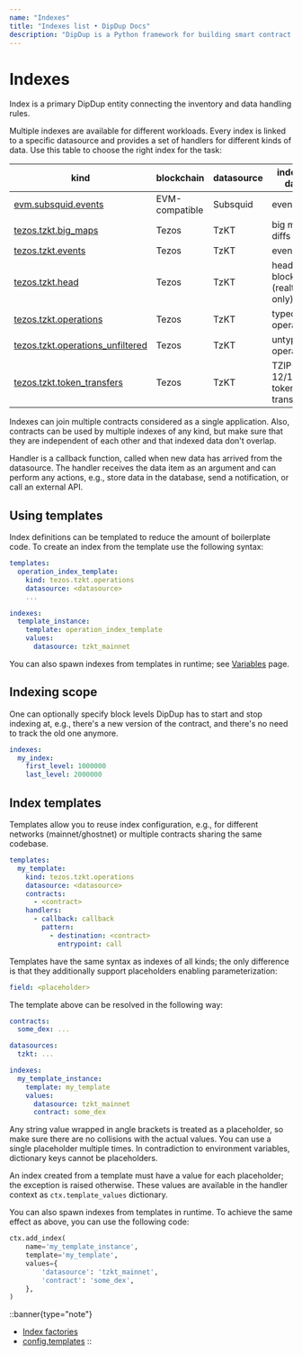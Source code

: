 ```yaml
---
name: "Indexes"
title: "Indexes list • DipDup Docs"
description: "DipDup is a Python framework for building smart contract indexers. It helps developers focus on business logic instead of writing a boilerplate to store and serve data."
---
```


# Indexes

Index is a primary DipDup entity connecting the inventory and data handling rules.

Multiple indexes are available for different workloads. Every index is linked to a specific datasource and provides a set of handlers for different kinds of data. Use this table to choose the right index for the task:

| kind                                                                      | blockchain     | datasource | indexed data                |
| ------------------------------------------------------------------------- | -------------- | ---------- | --------------------------- |
| [evm.subsquid.events](8.evm_subsquid_events.md)                           | EVM-compatible | Subsquid   | event logs                  |
| [tezos.tzkt.big_maps](2.tezos_tzkt_big_maps.md)                           | Tezos          | TzKT       | big map diffs               |
| [tezos.tzkt.events](3.tezos_tzkt_events.md)                               | Tezos          | TzKT       | events                      |
| [tezos.tzkt.head](4.tezos_tzkt_head.md)                                   | Tezos          | TzKT       | head blocks (realtime only) |
| [tezos.tzkt.operations](5.tezos_tzkt_operations.md)                       | Tezos          | TzKT       | typed operations            |
| [tezos.tzkt.operations_unfiltered](6.tezos_tzkt_operations_unfiltered.md) | Tezos          | TzKT       | untyped operations          |
| [tezos.tzkt.token_transfers](7.tezos_tzkt_token_transfers.md)             | Tezos          | TzKT       | TZIP-12/16 token transfers  |

Indexes can join multiple contracts considered as a single application. Also, contracts can be used by multiple indexes of any kind, but make sure that they are independent of each other and that indexed data don't overlap.

<!-- TODO: here was a link to a place that doesnt exist now -- Make sure to visit {{ #summary getting-started/core-concepts.md#atomicity-and-persistency }}. -->

Handler is a callback function, called when new data has arrived from the datasource. The handler receives the data item as an argument and can perform any actions, e.g., store data in the database, send a notification, or call an external API.

## Using templates

Index definitions can be templated to reduce the amount of boilerplate code. To create an index from the template use the following syntax:

```yaml [dipdup.yaml]
templates:
  operation_index_template:
    kind: tezos.tzkt.operations
    datasource: <datasource>
    ...

indexes:
  template_instance:
    template: operation_index_template
    values:
      datasource: tzkt_mainnet
```

You can also spawn indexes from templates in runtime; see [Variables](../1.getting-started/7.env-variables.md) page.

## Indexing scope

One can optionally specify block levels DipDup has to start and stop indexing at, e.g., there's a new version of the contract, and there's no need to track the old one anymore.

```yaml [dipdup.yaml]
indexes:
  my_index:
    first_level: 1000000
    last_level: 2000000
```


## Index templates

Templates allow you to reuse index configuration, e.g., for different networks (mainnet/ghostnet) or multiple contracts sharing the same codebase.

```yaml [dipdup.yaml]
templates:
  my_template:
    kind: tezos.tzkt.operations
    datasource: <datasource>
    contracts:
      - <contract>
    handlers:
      - callback: callback
        pattern:
          - destination: <contract>
            entrypoint: call
```

Templates have the same syntax as indexes of all kinds; the only difference is that they additionally support placeholders enabling parameterization:

```yaml [dipdup.yaml]
field: <placeholder>
```

The template above can be resolved in the following way:

```yaml [dipdup.yaml]
contracts:
  some_dex: ...

datasources:
  tzkt: ...

indexes:
  my_template_instance:
    template: my_template
    values:
      datasource: tzkt_mainnet
      contract: some_dex
```

Any string value wrapped in angle brackets is treated as a placeholder, so make sure there are no collisions with the actual values. You can use a single placeholder multiple times. In contradiction to environment variables, dictionary keys cannot be placeholders.

An index created from a template must have a value for each placeholder; the exception is raised otherwise. These values are available in the handler context as `ctx.template_values` dictionary.

You can also spawn indexes from templates in runtime. To achieve the same effect as above, you can use the following code:

```python
ctx.add_index(
    name='my_template_instance',
    template='my_template',
    values={
        'datasource': 'tzkt_mainnet',
        'contract': 'some_dex',
    },
)
```

::banner{type="note"}

* [Index factories](../4.advanced/10.index-factories.md)
* [config.templates](../9.config/15.templates.md)
::
